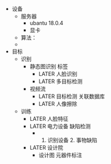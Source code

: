 - 设备
	- 服务器
		- ubantu 18.0.4
		- 显卡
	- 算法：
	-
- 目标
	- 识别
		- 静态图识别 标签
			- LATER 人脸识别
			- LATER 多目标检测
		- 视频流
			- LATER 目标检测 关联数据库
			- LATER 人像擦除
	- 训练
		- LATER 人脸特征
		- LATER 电力设备 缺陷检测
			- 1. 识别设备
			  				2. 事物缺陷
		- LATER 设计院
			- 设计图 元器件标注